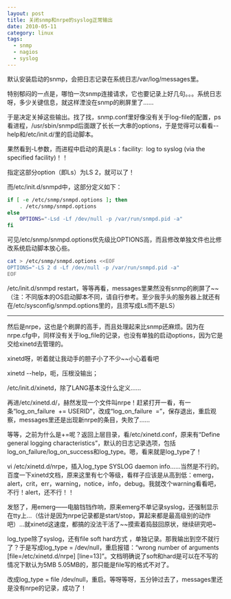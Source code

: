 ```yaml
---
layout: post
title: 关闭snmp和nrpe的syslog正常输出
date: 2010-05-11
category: linux
tags:
  - snmp
  - nagios
  - syslog
---
```


默认安装启动的snmp，会把日志记录在系统日志/var/log/messages里。

特别郁闷的一点是，哪怕一次snmp连接请求，它也要记录上好几句。。。系统日志呀，多少关键信息，就这样湮没在snmp的刷屏里了……

于是决定关掉这些输出。找了找，snmp.conf里好像没有关于log-file的配置，ps看进程，/usr/sbin/snmpd后面跟了长长一大串的options，于是觉得可以看看--help和/etc/init.d/里的启动脚本。

果然看到-L参数，而进程中启动的真是Ls：facility:  log to syslog (via the specified facility)！！

指定这部分option（即Ls）为LS 2，就可以了！

而/etc/init.d/snmpd中，这部分定义如下：
```bash
if [ -e /etc/snmp/snmpd.options ]; then
    . /etc/snmp/snmpd.options
else
    OPTIONS="-Lsd -Lf /dev/null -p /var/run/snmpd.pid -a"
fi
```
可见/etc/snmp/snmpd.options优先级比OPTIONS高，而且修改单独文件也比修改系统启动脚本放心些。
```bash
cat > /etc/snmp/snmpd.options <<EOF
OPTIONS="-LS 2 d -Lf /dev/null -p /var/run/snmpd.pid -a"
EOF
```
/etc/init.d/snmpd restart，等等再看，messages里果然没有snmp的刷屏了~~
（注：不同版本的OS启动脚本不同，请自行参考。至少我手头的服务器上就还有在/etc/sysconfig/snmpd.options里的，且须写成Ls而不是LS）

<hr />

然后是nrpe，这也是个刷屏的高手，而且处理起来比snmp还麻烦。因为在nrpe.cfg中，同样没有关于log_file的记录，也没有单独的启动options，因为它是交给xinetd去管理的。

xinetd呀，听着就让我动手的胆子小了不少~~小心着看吧

xinetd --help，呃，压根没输出；

/etc/init.d/xinetd，除了LANG基本没什么定义……

再进/etc/xinetd.d/，赫然发现一个文件叫nrpe！赶紧打开一看，有一条“log_on_failure  += USERID”，改成“log_on_failure  =”，保存退出，重启观察，messages里还是出现新nrpe的条目，失败了……

等等，之前为什么是+=呢？返回上层目录，看/etc/xinetd.conf，原来有“Define general logging characteristics”，默认的日志记录选项，包括log_on_failure/log_on_success和log_type。嗯，看来就是log_type了！

vi /etc/xinetd.d/nrpe，插入log_type SYSLOG daemon info……当然是不行的。百度一下xinetd文档，原来这里有七个等级，看样子应该是从高到低：emerg，alert，crit，err，warning，notice，info，debug。我就改个warning看看吧，不行！alert，还不行！！

发怒了，用emerg——电脑铛铛作响，原来emerg不单记录syslog，还强制显示在tty上…（估计是因为nrpe记录都是start/stop，算起来都是最高级别的动作吧）…就xinetd这速度，都搞的没法干活了~~摸索着捣鼓回原状，继续研究吧~

log_type除了syslog，还有file soft hard方式 ，单独记录。那我输出到空不就行了？于是写成log_type = /dev/null，重启报错：“wrong number of arguments [file=/etc/xinetd.d/nrpe] [line=13]”。文档明确说了soft和hard是可以在不写的情况下默认为5MB 5.05MB的，那只能是file写的格式不对了。

改成log_type = file /dev/null，重启。等呀等呀，五分钟过去了，messages里还是没有nrpe的记录，成功了！

